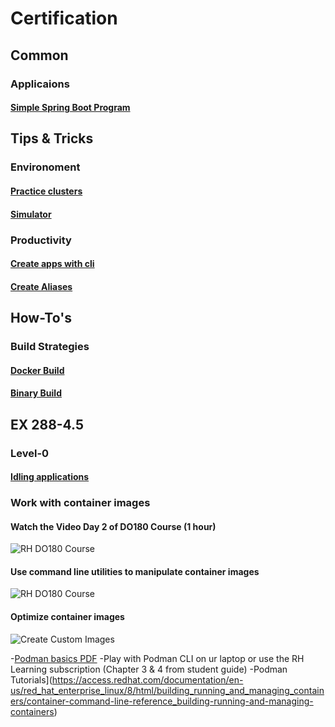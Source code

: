 # Certification

## Common

### Applicaions
#### [Simple Spring Boot Program](https://github.com/ibm-gsi-ecosystem/Certification/tree/master/Openshift/apps/Simple-SpringBoot-App)

## Tips & Tricks

### Environoment
#### [Practice clusters](https://github.com/ibm-gsi-ecosystem/Certification/blob/master/Openshift/Tips%20%26%20Tricks.md#practice-clusters-this-recoommendation--is-just-for-certification-purposes) 
#### [Simulator](https://github.com/ibm-gsi-ecosystem/Certification/tree/master/Openshift/practice-environoment)

### Productivity
#### [Create apps with cli](https://github.com/ibm-gsi-ecosystem/Certification/blob/master/Openshift/Tips%20%26%20Tricks.md#how-to-create-deployments-jobs--pods)
#### [Create Aliases](https://github.com/ibm-gsi-ecosystem/Certification/blob/master/Openshift/Tips%20%26%20Tricks.md#minimize-typing-by-creating-alises-for-commonly-used-commands)

## How-To's

### Build Strategies

#### [Docker Build](https://github.com/ibm-gsi-ecosystem/Certification/blob/master/Openshift/build-strategies/build.md#docker-build)
#### [Binary Build](https://github.com/ibm-gsi-ecosystem/Certification/blob/master/Openshift/build-strategies/build.md#binary-build)

## EX 288-4.5

### Level-0
#### [Idling applications](https://github.com/ibm-gsi-ecosystem/Certification/blob/master/Openshift/EX288-4.5/Level-0/Idling_Applications.md)

### Work with container images

 #### Watch the Video Day 2 of DO180 Course (1 hour)
 
 ![RH DO180 Course](https://github.com/ibm-gsi-ecosystem/Certification/blob/master/Openshift/Course.png)

#### Use command line utilities to manipulate container images

 ![RH DO180 Course](https://github.com/ibm-gsi-ecosystem/Certification/blob/master/Openshift/Manage.png)

#### Optimize container images

 ![Create Custom Images](https://github.com/ibm-gsi-ecosystem/Certification/blob/master/Openshift/Create.png)

 -[Podman basics PDF](https://github.com/ibm-gsi-ecosystem/Certification/blob/master/Openshift/podman_basics.pdf)
 -Play with Podman CLI on ur laptop or use the RH Learning subscription (Chapter 3 & 4 from student guide) 
 -Podman Tutorials](https://access.redhat.com/documentation/en-us/red_hat_enterprise_linux/8/html/building_running_and_managing_containers/container-command-line-reference_building-running-and-managing-containers)


 
